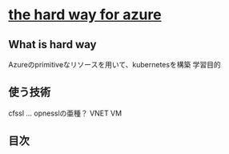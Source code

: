 # [the hard way for azure](https://github.com/ivanfioravanti/kubernetes-the-hard-way-on-azure)

## What is hard way
Azureのprimitiveなリソースを用いて、kubernetesを構築
学習目的

## 使う技術
cfssl ... opnesslの亜種？
VNET
VM

## 目次
[]()
[]()
[]()
[]()
[]()
